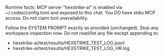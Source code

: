 Runtime facts: MCP server "hexstrike-ai" is enabled via ~/.codex/config.toml and exposed to this chat. You DO have stdio MCP access. Do not claim tool unavailability.


Follow the SYSTEM PROMPT exactly as provided (unchanged). 
Stop any workspace inspection now. Do not read/list any file except appending to:
- hexstrike-ai/test/results/HEXSTRIKE_TEST_LOG.jsonl
- hexstrike-ai/test/results/HEXSTRIKE_TEST_LOG_HR.log
